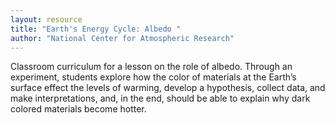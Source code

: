 ```yaml
---
layout: resource
title: "Earth's Energy Cycle: Albedo "
author: "National Center for Atmospheric Research"
---
```


Classroom curriculum for a lesson on the role of albedo.  Through an experiment, students explore how the color of materials at the Earth’s surface effect the levels of warming, develop a hypothesis, collect data, and make interpretations, and, in the end, should be able to explain why dark colored materials become hotter.
